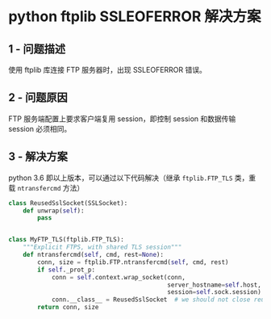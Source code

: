 # python ftplib SSLEOFERROR 解决方案

## 1 - 问题描述

使用 ftplib 库连接 FTP 服务器时，出现 SSLEOFERROR 错误。

## 2 - 问题原因

FTP 服务端配置上要求客户端复用 session，即控制 session 和数据传输 session 必须相同。

## 3 - 解决方案

python 3.6 即以上版本，可以通过以下代码解决（继承 `ftplib.FTP_TLS` 类，重载 `ntransfercmd` 方法）

```python
class ReusedSslSocket(SSLSocket):
    def unwrap(self):
        pass


class MyFTP_TLS(ftplib.FTP_TLS):
    """Explicit FTPS, with shared TLS session"""
    def ntransfercmd(self, cmd, rest=None):
        conn, size = ftplib.FTP.ntransfercmd(self, cmd, rest)
        if self._prot_p:
            conn = self.context.wrap_socket(conn,
                                            server_hostname=self.host,
                                            session=self.sock.session)  # reuses TLS session
            conn.__class__ = ReusedSslSocket  # we should not close reused ssl socket when file transfers finish
        return conn, size
```
